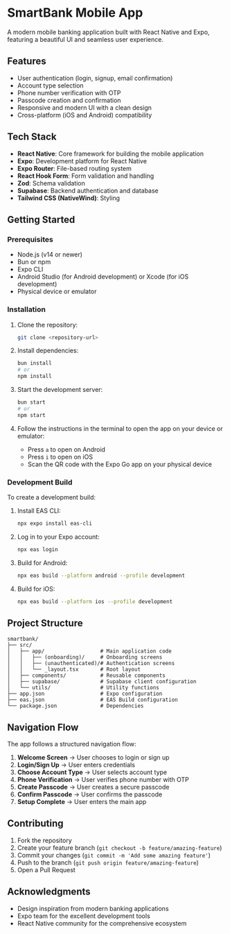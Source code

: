# SmartBank Mobile App

A modern mobile banking application built with React Native and Expo, featuring a beautiful UI and seamless user experience.

## Features

- User authentication (login, signup, email confirmation)
- Account type selection
- Phone number verification with OTP
- Passcode creation and confirmation
- Responsive and modern UI with a clean design
- Cross-platform (iOS and Android) compatibility

## Tech Stack

- **React Native**: Core framework for building the mobile application
- **Expo**: Development platform for React Native
- **Expo Router**: File-based routing system
- **React Hook Form**: Form validation and handling
- **Zod**: Schema validation
- **Supabase**: Backend authentication and database
- **Tailwind CSS (NativeWind)**: Styling

## Getting Started

### Prerequisites

- Node.js (v14 or newer)
- Bun or npm
- Expo CLI
- Android Studio (for Android development) or Xcode (for iOS development)
- Physical device or emulator

### Installation

1. Clone the repository:
   ```bash
   git clone <repository-url>
   ```

2. Install dependencies:
   ```bash
   bun install
   # or
   npm install
   ```

3. Start the development server:
   ```bash
   bun start
   # or
   npm start
   ```

4. Follow the instructions in the terminal to open the app on your device or emulator:
   - Press `a` to open on Android
   - Press `i` to open on iOS
   - Scan the QR code with the Expo Go app on your physical device

### Development Build

To create a development build:

1. Install EAS CLI:
   ```bash
   npx expo install eas-cli
   ```

2. Log in to your Expo account:
   ```bash
   npx eas login
   ```

3. Build for Android:
   ```bash
   npx eas build --platform android --profile development
   ```

4. Build for iOS:
   ```bash
   npx eas build --platform ios --profile development
   ```

## Project Structure

```
smartbank/
├── src/
│   ├── app/                  # Main application code
│   │   ├── (onboarding)/     # Onboarding screens
│   │   ├── (unauthenticated)/# Authentication screens
│   │   └── _layout.tsx       # Root layout
│   ├── components/           # Reusable components
│   ├── supabase/             # Supabase client configuration
│   └── utils/                # Utility functions
├── app.json                  # Expo configuration
├── eas.json                  # EAS Build configuration
└── package.json              # Dependencies
```

## Navigation Flow

The app follows a structured navigation flow:

1. **Welcome Screen** → User chooses to login or sign up
2. **Login/Sign Up** → User enters credentials
3. **Choose Account Type** → User selects account type
4. **Phone Verification** → User verifies phone number with OTP
5. **Create Passcode** → User creates a secure passcode
6. **Confirm Passcode** → User confirms the passcode
7. **Setup Complete** → User enters the main app

## Contributing

1. Fork the repository
2. Create your feature branch (`git checkout -b feature/amazing-feature`)
3. Commit your changes (`git commit -m 'Add some amazing feature'`)
4. Push to the branch (`git push origin feature/amazing-feature`)
5. Open a Pull Request

## Acknowledgments

- Design inspiration from modern banking applications
- Expo team for the excellent development tools
- React Native community for the comprehensive ecosystem
